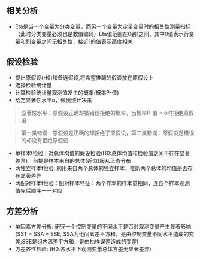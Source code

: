 ## 相关分析

- Eta是当一个变量为分类变量，而另一个变量为定量变量时的相关性测量指标（此时分类变量必须也是数值编码）Eta值范围在0到1之间，其中0值表示行变量和列变量之间无相关性，接近1的值表示高度相关

## 假设检验

- 提出原假设(H0)和备选假设,将希望推翻的假设放在原假设上
- 选择检验统计量
- 计算检验统计量观测值发生的概率(概率P-值)
- 给定显著性水平α，做出统计决策

> 显著性水平：原假设正确却被错误拒绝的概率，当概率P-值 < α时拒绝原假设

> 第一类错误：原假设是正确的却拒绝了原假设，第二类错误：原假设是错误的却没有拒绝原假设

- 单样本t检验：对总体均值的假设检验(H0:总体均值和检验值之间不存在显著差异)，前提是样本来自的总体(近似)服从正态分布
- 两独立样本t检验: 利用来自两个总体的独立样本，推断两个总体的均值是否存在显著差异
- 两配对样本t检验：配对样本特征：两个样本的样本量相同，连各个样本观测值先后顺序一一对应

## 方差分析

- 单因素方差分析: 研究一个控制变量的不同水平是否对观测变量产生显著影响(SST = SSA + SSE, SSA为组间离差平方和，是由控制变量不同水平造成的变差;SSE是组内离差平方和，是由抽样误差造成的变差)
- 方差齐性检验: (H0:各水平下观测变量总体方差无显著差异)
